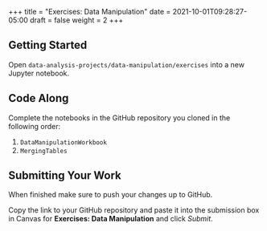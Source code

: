 +++
title = "Exercises: Data Manipulation"
date = 2021-10-01T09:28:27-05:00
draft = false
weight = 2
+++

## Getting Started

Open `data-analysis-projects/data-manipulation/exercises` into a new Jupyter notebook.

## Code Along

Complete the notebooks in the GitHub repository you cloned in the following order:

1. `DataManipulationWorkbook`
1. `MergingTables`

## Submitting Your Work

When finished make sure to push your changes up to GitHub.

Copy the link to your GitHub repository and paste it into the submission box in Canvas for **Exercises: Data Manipulation** and click *Submit*.